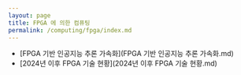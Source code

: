```yaml
---
layout: page
title: FPGA 에 의한 컴퓨팅
permalink: /computing/fpga/index.md
---
```

- [FPGA 기반 인공지능 추론 가속화](FPGA 기반 인공지능 추론 가속화.md)
- [2024년 이후 FPGA 기술 현황](2024년 이후 FPGA 기술 현황.md)
